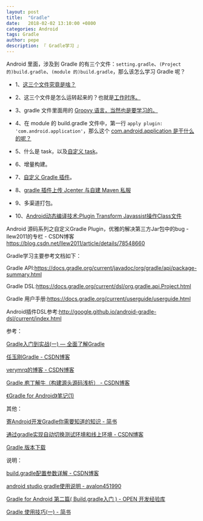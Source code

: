 ```yaml
---
layout: post
title:  "Gradle"
date:   2018-02-02 13:10:00 +0800
categories: Android
tags: Gradle
author: pepe
description: 『 Gradle学习 』
---
```


Android 里面，涉及到 Gradle 的有三个文件：`setting.gradle`、`(Project 的)build.gradle`、`(module 的)build.gradle`，那么该怎么学习 Gradle 呢？

* 1、[这三个文件究竟是啥？](https://494778200pepe.github.io/android/2019/08/02/Gradle-%E4%B8%89%E4%B8%AA%E9%85%8D%E7%BD%AE%E6%96%87%E4%BB%B6.html)

* 2、这三个文件是怎么运转起来的？也就是[工作时序。](https://494778200pepe.github.io/android/2019/07/22/Gradle-%E5%B7%A5%E4%BD%9C%E6%97%B6%E5%BA%8F.html)

* 3、gradle 文件里面用的 [Groovy 语言，当然也是要学习的。](https://494778200pepe.github.io/android/2019/07/19/Gradle-Groovy.html)

* 4、在 module 的 build.gradle 文件中，第一行 `apply plugin: 'com.android.application'`，那么这个 [com.android.application 是干什么的呢？](https://494778200pepe.github.io/android/2019/08/02/Gradle-AppExtension.html)

* 5、什么是 task，以及[自定义 task](https://494778200pepe.github.io/android/2019/08/05/Gradle-自定义-task.html)。 

* 6、增量构建。

* 7、[自定义 Gradle 插件](https://494778200pepe.github.io/android/2019/08/05/Gradle-自定义-Gradle-插件.html)。

* 8、[gradle 插件上传 Jcenter 与自建 Maven 私服](https://494778200pepe.github.io/android/2019/08/06/Gradle-%E6%8F%92%E4%BB%B6%E4%B8%8A%E4%BC%A0Jcenter%E4%B8%8E%E8%87%AA%E5%BB%BAMaven%E7%A7%81%E6%9C%8D.html)

* 9、多渠道打包。

* 10、[Android动态编译技术:Plugin Transform Javassist操作Class文件](https://blog.csdn.net/yulong0809/article/details/77752098)




Android 源码系列之自定义Gradle Plugin，优雅的解决第三方Jar包中的bug - llew2011的专栏 - CSDN博客
https://blog.csdn.net/llew2011/article/details/78548660



Gradle学习主要参考文档如下：

Gradle API:https://docs.gradle.org/current/javadoc/org/gradle/api/package-summary.html

Gradle DSL:https://docs.gradle.org/current/dsl/org.gradle.api.Project.html

Gradle 用户手册:https://docs.gradle.org/current/userguide/userguide.html

Android插件DSL参考:http://google.github.io/android-gradle-dsl/current/index.html

参考：

[Gradle入门到实战(一) — 全面了解Gradle](https://mp.weixin.qq.com/s?__biz=Mzg2NzAwMjY4MQ==&mid=2247483789&idx=1&sn=4b3bb2ab721c8ed7e05f1e8b2e0fbf70&chksm=ce4371dbf934f8cd7c484e8c5356d299bbd5d7790ee11bb0da9725068fa8e4b895f87379949f&token=655420148&lang=zh_CN#rd)

[任玉刚Gradle - CSDN博客](https://blog.csdn.net/singwhatiwanna/article/category/1860361)

[verymrq的博客 - CSDN博客](https://blog.csdn.net/verymrq/article/category/7679772)

[Gradle 庖丁解牛（构建源头源码浅析） - CSDN博客](https://blog.csdn.net/yanbober/article/details/60584621)

[《Gradle for Android》笔记(1)](https://blog.kyleduo.com/2016/12/23/gradle-for-android-1-getting-started/)

其他：

[寄Android开发Gradle你需要知道的知识 - 简书](https://www.jianshu.com/p/8b8a550246bd)

[通过gradle实现自动切换测试环境和线上环境 - CSDN博客](https://blog.csdn.net/qifengdeqingchen/article/details/78032560)

[Gradle 版本下载](http://services.gradle.org/distributions/)

说明：

[build.gradle配置参数详解 - CSDN博客](http://blog.csdn.net/baidu_31093133/article/details/51860637)

[android studio gradle使用说明 - avalon451990](https://my.oschina.net/u/1186928/blog/744302)

[Gradle for Android 第二篇( Build.gradle入门 ) - OPEN 开发经验库](http://www.open-open.com/lib/view/open1452003831198.html)

[Gradle 使用技巧(一) - 简书](https://www.jianshu.com/p/3cc11a93dfa2)

